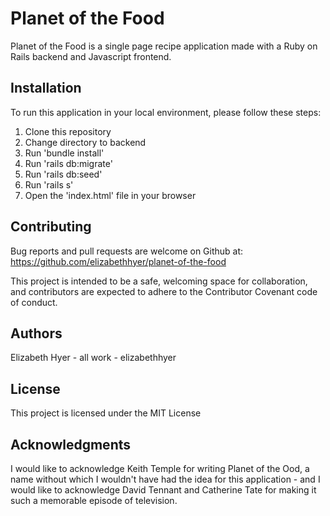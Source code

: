 # Planet of the Food

Planet of the Food is a single page recipe application made with a Ruby on Rails backend and Javascript frontend. 

## Installation

To run this application in your local environment, please follow these steps:

1. Clone this repository
2. Change directory to backend
3. Run 'bundle install'
4. Run 'rails db:migrate'
5. Run 'rails db:seed'
6. Run 'rails s'
7. Open the 'index.html' file in your browser

## Contributing

Bug reports and pull requests are welcome on Github at: https://github.com/elizabethhyer/planet-of-the-food

This project is intended to be a safe, welcoming space for collaboration, and contributors are expected to adhere to the Contributor Covenant code of conduct.

## Authors
Elizabeth Hyer - all work - elizabethhyer

## License

This project is licensed under the MIT License

## Acknowledgments

I would like to acknowledge Keith Temple for writing Planet of the Ood, a name without which I wouldn't have had the idea for this application - and I would like to acknowledge David Tennant and Catherine Tate for making it such a memorable episode of television. 